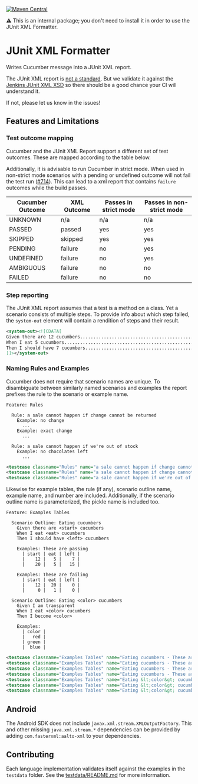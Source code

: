 [![Maven Central](https://img.shields.io/maven-central/v/io.cucumber/junit-xml-formatter.svg?label=Maven%20Central)](https://search.maven.org/search?q=g:io.cucumber%20AND%20a:junit-xml-formatter)

⚠️ This is an internal package; you don't need to install it in order to use the JUnit XML Formatter.

JUnit XML Formatter
===================

Writes Cucumber message into a JUnit XML report.

The JUnit XML report is
[not a standard](https://github.com/testmoapp/junitxml/tree/main).  But we
validate it against the [Jenkins JUnit XML XSD](./jenkins-junit.xsd) so there
should be a good chance your CI will understand it.

If not, please let us know in the issues!

## Features and Limitations

### Test outcome mapping

Cucumber and the JUnit XML Report support a different set of test outcomes.
These are mapped according to the table below. 

Additionally, it is advisable to run Cucumber in strict mode. When used in
non-strict mode scenarios with a pending or undefined outcome will not fail
the test run ([#714](https://github.com/cucumber/common/issues/714)). This
can lead to a xml report that contains `failure` outcomes while the build
passes.

| Cucumber Outcome | XML Outcome | Passes in strict mode | Passes in non-strict mode |
|------------------|-------------|-----------------------|---------------------------|
| UNKNOWN          | n/a         | n/a                   | n/a                       |
| PASSED           | passed      | yes                   | yes                       |            
| SKIPPED          | skipped     | yes                   | yes                       |           
| PENDING          | failure     | no                    | yes                       |
| UNDEFINED        | failure     | no                    | yes                       |
| AMBIGUOUS        | failure     | no                    | no                        |
| FAILED           | failure     | no                    | no                        |


### Step reporting

The JUnit XML report assumes that a test is a method on a class. Yet a scenario
consists of multiple steps. To provide info about which step failed, the `system-out`
element will contain a rendition of steps and their result.

```xml
<system-out><![CDATA[
Given there are 12 cucumbers................................................passed
When I eat 5 cucumbers......................................................passed
Then I should have 7 cucumbers..............................................passed
]]></system-out>
```

### Naming Rules and Examples

Cucumber does not require that scenario names are unique. To disambiguate
between similarly named scenarios and examples the report prefixes the rule
to the scenario or example name.

```feature
Feature: Rules

  Rule: a sale cannot happen if change cannot be returned
    Example: no change
      ...
    Example: exact change
      ...

  Rule: a sale cannot happen if we're out of stock
    Example: no chocolates left
      ...
```

```xml
<testcase classname="Rules" name="a sale cannot happen if change cannot be returned - no change" time="0.007" />
<testcase classname="Rules" name="a sale cannot happen if change cannot be returned - exact change" time="0.009" />
<testcase classname="Rules" name="a sale cannot happen if we're out of stock - no chocolates left" time="0.009" />
```

Likewise for example tables, the rule (if any), scenario outline name, example
name, and number are included. Additionally, if the scenario outline name is
parameterized, the pickle name is included too.

```feature
Feature: Examples Tables

  Scenario Outline: Eating cucumbers
    Given there are <start> cucumbers
    When I eat <eat> cucumbers
    Then I should have <left> cucumbers

    Examples: These are passing
      | start | eat | left |
      |    12 |   5 |    7 |
      |    20 |   5 |   15 |

    Examples: These are failing
      | start | eat | left |
      |    12 |  20 |    0 |
      |     0 |   1 |    0 |

  Scenario Outline: Eating <color> cucumbers
    Given I am transparent
    When I eat <color> cucumbers
    Then I become <color>

    Examples:
      | color | 
      |   red | 
      | green | 
      |  blue | 
```

```xml
<testcase classname="Examples Tables" name="Eating cucumbers - These are passing - #1.1" />
<testcase classname="Examples Tables" name="Eating cucumbers - These are passing - #1.2" />
<testcase classname="Examples Tables" name="Eating cucumbers - These are failing - #2.1" />
<testcase classname="Examples Tables" name="Eating cucumbers - These are failing - #2.2" />
<testcase classname="Examples Tables" name="Eating &lt;color&gt; cucumbers - #1.1: Eating red cucumbers" />
<testcase classname="Examples Tables" name="Eating &lt;color&gt; cucumbers - #1.2: Eating green cucumbers" />
<testcase classname="Examples Tables" name="Eating &lt;color&gt; cucumbers - #1.3: Eating blue cucumbers" />
```

## Android

The Android SDK does not include `javax.xml.stream.XMLOutputFactory`. This and other missing `java.xml.stream.*`
dependencies can be provided by adding `com.fasterxml:aalto-xml` to your dependencies. 

## Contributing

Each language implementation validates itself against the examples in the
`testdata` folder. See the [testdata/README.md](testdata/README.md) for more
information.